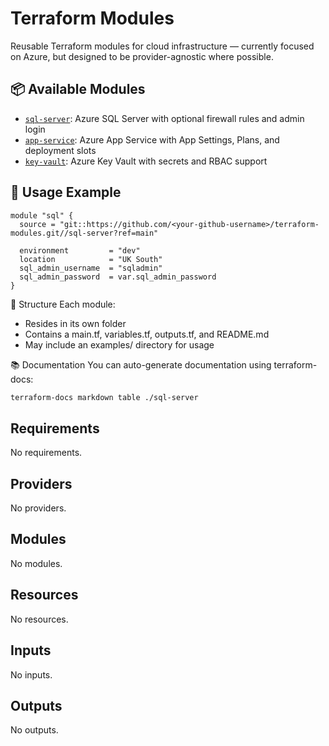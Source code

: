 # Terraform Modules

Reusable Terraform modules for cloud infrastructure — currently focused on Azure, but designed to be provider-agnostic where possible.

## 📦 Available Modules

- [`sql-server`](./sql-server): Azure SQL Server with optional firewall rules and admin login
- [`app-service`](./app-service): Azure App Service with App Settings, Plans, and deployment slots
- [`key-vault`](./key-vault): Azure Key Vault with secrets and RBAC support

## 🚀 Usage Example

```hcl
module "sql" {
  source = "git::https://github.com/<your-github-username>/terraform-modules.git//sql-server?ref=main"

  environment         = "dev"
  location            = "UK South"
  sql_admin_username  = "sqladmin"
  sql_admin_password  = var.sql_admin_password
}
```

📁 Structure
Each module:
* Resides in its own folder
* Contains a main.tf, variables.tf, outputs.tf, and README.md
* May include an examples/ directory for usage

📚 Documentation
You can auto-generate documentation using terraform-docs:

```bash
terraform-docs markdown table ./sql-server
```

<!-- BEGIN_TF_DOCS -->
## Requirements

No requirements.

## Providers

No providers.

## Modules

No modules.

## Resources

No resources.

## Inputs

No inputs.

## Outputs

No outputs.
<!-- END_TF_DOCS -->